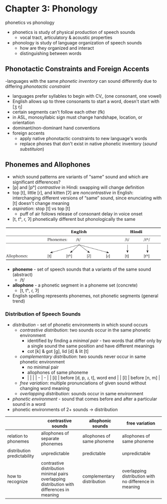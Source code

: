 # Chapter 3: Phonology
phonetics vs phonology
- phonetics is study of physical production of speech sounds
	- vocal tract, articulatory & acoustic properties
- phonology is study of language organization of speech sounds
	- how are they organized and interact
	- distinguishing between words

## Phonotactic Constraints and Foreign Accents
-languages with the same _phonetic inventory_ can sound differently due to differing _phonotactic constraint_
- languages prefer syllables to begin with CV_ (one consonant, one vowel)
- English allows up to three consonants to start a word, doesn't start with [ʒ ŋ]
- certain segments can't follow each other (fk)
- in ASL, monosyllabic sign must change handshape, location, or orientation
- dominant/non-dominant hand conventions
- foreign accents
	- apply native phonotactic constraints to new language's words
	- replace phones that don't exist in native phonetic inventory (_sound substituion_)

## Phonemes and Allophones
- which sound patterns are variants of "same" sound and which are significant differences?
- [p] and [pʰ] _contrastive_ in Hindi: swapping will change definition
- top [t], little [ɾ], and kitten [ʔ] are _noncontrastive_ in English: interchanging different  versions of “same” sound, since enunciating with [t] doesn't change meaning
- _aspiration_: stop [t] vs top [t]
	- puff of air follows release of consonant delay in voice onset
- [t, tʰ, ɾ, ʔ] phonetically different but phonologically the same

![Phonemes and Allophones](https://github.com/ey92/notes/blob/master/1101/phonemes-allophones.png)

- **phoneme** - set of speech sounds that a variants of the same sound (abstract)
	- /t/
- **allophone** - a phonetic segment in a phoneme set (concrete)
	- [t, tʰ, ɾ, ʔ]
- English spelling represents phonemes, not phonetic segments (general trend)

### Distribution of Speech Sounds
- _distribution_ - set of phonetic environments in which sound occurs
	- _contrastive distribution_: two sounds occur in the same phonetic environment
		- identified by finding a _minimal pair_ - two words that differ only by a single sound the same position and have different meanings
		- cot [k] & got [g], lid [d] & lit [t]
	- _complementary distribution_: two sounds never occur in same phonetic environment
		- no minimal pair
		- allophones of same phoneme
		- | | |
		| - | - |
		| [i] | before [d, p, ɹ, t], word end |
		| [ĩ] | before [n, m] |
	- _free variation_: multiple pronunciations of given sound without changing word meaning
	- _overlapping distribution_: sounds occur in same environment
- _phonetic environment_ - sound that comes before and after a particular sound in a word
- phonetic environments of 2+ sounds -> distribution

| | contrastive sounds | allophonic sounds | free variation |
| - | ------------------ | ----------------- | -------------- |
| relation to phonemes | allophones of separate phonemes | allophones of same phoneme | allophones of same phoneme |
| distribution predictability | unpredictable | predictable | unpredictable |
| how to recognize | contrastive distribution <br> minimal pairs <br> overlapping distribution with differences in meaning | complementary distribution | overlapping distribution with no difference in meaning